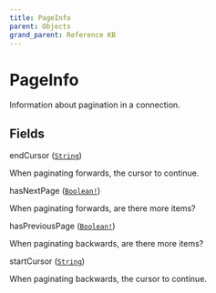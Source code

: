 ```yaml
---
title: PageInfo
parent: Objects
grand_parent: Reference KB
---
```


# PageInfo

Information about pagination in a connection.

## Fields

<div class="field-entry ">
  <span id="end_cursor" class="field-name anchored">endCursor (<code><a href="/docs/reference_kb/scalar/string">String</a></code>)</span>

  <div class="description-wrapper">
   <p>When paginating forwards, the cursor to continue.</p>

  </div>
</div>

<div class="field-entry ">
  <span id="has_next_page" class="field-name anchored">hasNextPage (<code><a href="/docs/reference_kb/scalar/boolean">Boolean!</a></code>)</span>

  <div class="description-wrapper">
   <p>When paginating forwards, are there more items?</p>

  </div>
</div>

<div class="field-entry ">
  <span id="has_previous_page" class="field-name anchored">hasPreviousPage (<code><a href="/docs/reference_kb/scalar/boolean">Boolean!</a></code>)</span>

  <div class="description-wrapper">
   <p>When paginating backwards, are there more items?</p>

  </div>
</div>

<div class="field-entry ">
  <span id="start_cursor" class="field-name anchored">startCursor (<code><a href="/docs/reference_kb/scalar/string">String</a></code>)</span>

  <div class="description-wrapper">
   <p>When paginating backwards, the cursor to continue.</p>

  </div>
</div>

